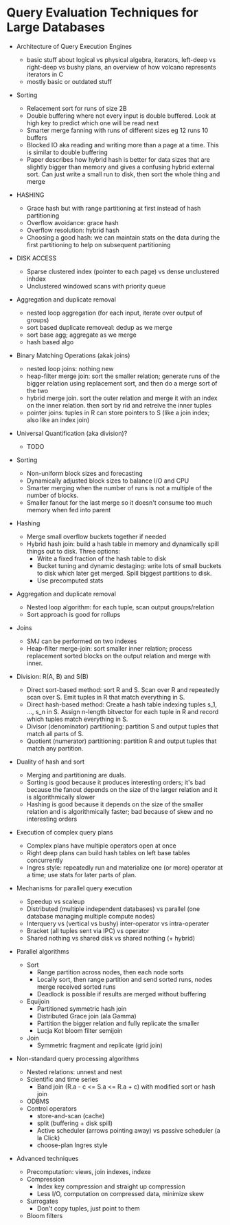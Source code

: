 # Query Evaluation Techniques for Large Databases
- Architecture of Query Execution Engines
    - basic stuff about logical vs physical algebra, iterators, left-deep vs right-deep vs bushy plans, an overview of how volcano represents iterators in C
    - mostly basic or outdated stuff
- Sorting
    - Relacement sort for runs of size 2B
    - Double buffering where not every input is double buffered. Look at high key to predict which one will be read next
    - Smarter merge fanning with runs of different sizes eg 12 runs 10 buffers
    - Blocked IO aka reading and writing more than a page at a time. This is similar to double buffering
    - Paper describes how hybrid hash is better for data sizes that are slightly bigger than memory and gives a confusing hybrid external sort. Can just write a small run to disk, then sort the whole thing and merge
- HASHING
    - Grace hash but with range partitioning at first instead of hash partitioning
    - Overflow avoidance: grace hash
    - Overflow resolution: hybrid hash
    - Choosing a good hash: we can maintain stats on the data during the first partitioning to help on subsequent partitioning
- DISK ACCESS
    - Sparse clustered index (pointer to each page) vs dense unclustered inhdex
    - Unclustered windowed scans with priority queue
- Aggregation and duplicate removal
    - nested loop aggregation (for each input, iterate over output of groups)
    - sort based duplicate removeal: dedup as we merge
    - sort base agg; aggregate as we merge
    - hash based algo
- Binary Matching Operations (akak joins)
    - nested loop joins: nothing new
    - heap-filter merge join: sort the smaller relation; generate runs of the bigger relation using replacement sort, and then do a merge sort of the two
    - hybrid merge join. sort the outer relation and merge it with an index on the inner relation. then sort by rid and retreive the inner tuples
    - pointer joins: tuples in R can store pointers to S (like a join index; also like an index join)
- Universal Quantification (aka division)?
    - TODO


- Sorting
    - Non-uniform block sizes and forecasting
    - Dynamically adjusted block sizes to balance I/O and CPU
    - Smarter merging when the number of runs is not a multiple of the
      number of blocks.
    - Smaller fanout for the last merge so it doesn't consume too much
      memory when fed into parent
- Hashing
    - Merge small overflow buckets together if needed
    - Hybrid hash join: build a hash table in memory and dynamically spill
      things out to disk. Three options:
        - Write a fixed fraction of the hash table to disk
        - Bucket tuning and dynamic destaging: write lots of small buckets
          to disk which later get merged. Spill biggest partitions to disk.
        - Use precomputed stats
- Aggregation and duplicate removal
    - Nested loop algorithm: for each tuple, scan output groups/relation
    - Sort approach is good for rollups
- Joins
    - SMJ can be performed on two indexes
    - Heap-filter merge-join: sort smaller inner relation; process
      replacement sorted blocks on the output relation and merge with
      inner.
- Division: R(A, B) and S(B)
    - Direct sort-based method: sort R and S. Scan over R and repeatedly
      scan over S. Emit tuples in R that match everything in S.
    - Direct hash-based method: Create a hash table indexing tuples s_1,
      ..., s_n in S. Assign n-length bitvector for each tuple in R and
      record which tuples match everything in S.
    - Divisor (denominator) partitioning: partition S and output tuples
      that match all parts of S.
    - Quotient (numerator) partitioning: partition R and output tuples that
      match any partition.
- Duality of hash and sort
    - Merging and partitioning are duals.
    - Sorting is good because it produces interesting orders; it's bad
      because the fanout depends on the size of the larger relation and it
      is algorithmically slower
    - Hashing is good because it depends on the size of the smaller
      relation and is algorithmically faster; bad because of skew and no
      interesting orders
- Execution of complex query plans
    - Complex plans have multiple operators open at once
    - Right deep plans can build hash tables on left base tables concurrently
    - Ingres style: repeatedly run and materialize one (or more) operator
      at a time; use stats for later parts of plan.
- Mechanisms for parallel query execution
    - Speedup vs scaleup
    - Distributed (multiple independent databases) vs parallel (one database managing multiple compute nodes)
    - Interquery vs (vertical vs bushy) inter-operator vs intra-operater
    - Bracket (all tuples sent via IPC) vs operator
    - Shared nothing vs shared disk vs shared nothing (+ hybrid)
- Parallel algorithms
    - Sort
        - Range partition across nodes, then each node sorts
        - Locally sort, then range partition and send sorted runs, nodes
          merge received sorted runs
        - Deadlock is possible if results are merged without buffering
    - Equijoin
        - Partitioned symmetric hash join
        - Distributed Grace join (ala Gamma)
        - Partition the bigger relation and fully replicate the smaller
        - Lucja Kot bloom filter semijoin
    - Join
        - Symmetric fragment and replicate (grid join)
- Non-standard query processing algorithms
    - Nested relations: unnest and nest
    - Scientific and time series
        - Band join (R.a - c <= S.a <= R.a + c) with modified sort or hash join
    - ODBMS
    - Control operators
        - store-and-scan (cache)
        - split (buffering + disk spill)
        - Active scheduler (arrows pointing away) vs passive scheduler (a
          la Click)
        - choose-plan Ingres style
- Advanced techniques
    - Precomputation: views, join indexes, indexe
    - Compression
        - Index key compression and straight up compression
        - Less I/O, computation on compressed data, minimize skew
    - Surrogates
        - Don't copy tuples, just point to them
    - Bloom filters
